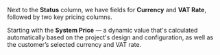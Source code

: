 Next to the **Status** column, we have fields for **Currency** and **VAT Rate**, followed by two key pricing columns.

Starting with the **System Price** — a dynamic value that's calculated automatically based on the project's design and configuration, as well as the customer’s selected currency and VAT rate.
